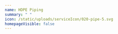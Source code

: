 ```yaml
---
name: HDPE Piping
summary: " "
icon: /static/uploads/serviceIcon/020-pipe-5.svg
homepageVisible: false
---
```

